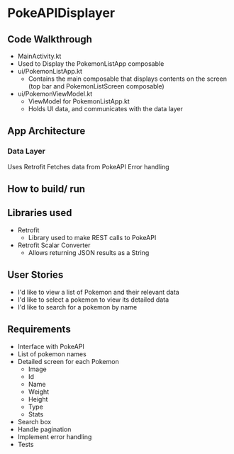 # PokeAPIDisplayer

## Code Walkthrough
-  MainActivity.kt 
  - Used to Display the PokemonListApp composable
- ui/PokemonListApp.kt
  - Contains the main composable that displays contents on the screen (top bar and PokemonListScreen composable)
- ui/PokemonViewModel.kt
  - ViewModel for PokemonListApp.kt
  - Holds UI data, and communicates with the data layer

## App Architecture
### Data Layer
Uses Retrofit
Fetches data from PokeAPI
Error handling

## How to build/ run

## Libraries used
- Retrofit
  - Library used to make REST calls to PokeAPI 
- Retrofit Scalar Converter
  - Allows returning JSON results as a String

## User Stories
- I'd like to view a list of Pokemon and their relevant data
- I'd like to select a pokemon to view its detailed data
- I'd like to search for a pokemon by name

## Requirements
- Interface with PokeAPI
- List of pokemon names
- Detailed screen for each Pokemon
  - Image
  - Id
  - Name
  - Weight
  - Height
  - Type
  - Stats
- Search box
- Handle pagination
- Implement error handling
- Tests
